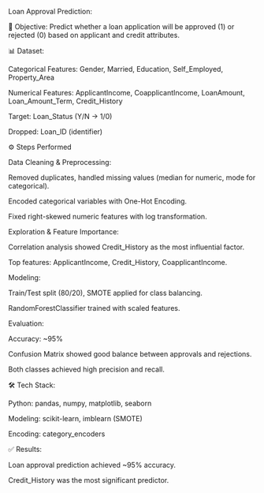 
Loan Approval Prediction:

📌 Objective:
Predict whether a loan application will be approved (1) or rejected (0) based on applicant and credit attributes.

📊 Dataset:

Categorical Features: Gender, Married, Education, Self_Employed, Property_Area

Numerical Features: ApplicantIncome, CoapplicantIncome, LoanAmount, Loan_Amount_Term, Credit_History

Target: Loan_Status (Y/N → 1/0)

Dropped: Loan_ID (identifier)

⚙️ Steps Performed

Data Cleaning & Preprocessing:

Removed duplicates, handled missing values (median for numeric, mode for categorical).

Encoded categorical variables with One-Hot Encoding.

Fixed right-skewed numeric features with log transformation.

Exploration & Feature Importance:

Correlation analysis showed Credit_History as the most influential factor.

Top features: ApplicantIncome, Credit_History, CoapplicantIncome.

Modeling:

Train/Test split (80/20), SMOTE applied for class balancing.

RandomForestClassifier trained with scaled features.

Evaluation:

Accuracy: ~95%

Confusion Matrix showed good balance between approvals and rejections.

Both classes achieved high precision and recall.

🛠️ Tech Stack:

Python: pandas, numpy, matplotlib, seaborn

Modeling: scikit-learn, imblearn (SMOTE)

Encoding: category_encoders

✅ Results:

Loan approval prediction achieved ~95% accuracy.

Credit_History was the most significant predictor.
